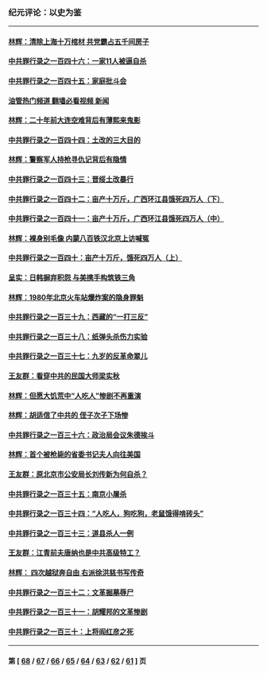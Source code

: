 ### 纪元评论：以史为鉴
---
#### [林辉：清除上海十万棺材 共党霸占五千间房子](../../pages/nsc1028/n14033735.md?07180330) 
#### [中共罪行录之一百四十六：一家11人被逼自杀](../../pages/nsc1028/n14032932.md?07180330) 
#### [中共罪行录之一百四十五：家庭批斗会](../../pages/nsc1028/n14031487.md?07180330) 
#### [油管热门频道 翻墙必看视频 新闻](ok?07180330)
#### [林辉：二十年前大连空难背后有薄熙来鬼影](../../pages/nsc1028/n14031069.md?07180330) 
#### [中共罪行录之一百四十四：土改的三大目的](../../pages/nsc1028/n14030522.md?07180330) 
#### [林辉：警察军人持枪寻仇记背后有隐情](../../pages/nsc1028/n14029745.md?07180330) 
#### [中共罪行录之一百四十三：晋绥土改暴行](../../pages/nsc1028/n14029965.md?07180330) 
#### [中共罪行录之一百四十二：亩产十万斤，广西环江县饿死四万人（下）](../../pages/nsc1028/n14027911.md?07180330) 
#### [中共罪行录之一百四十一：亩产十万斤，广西环江县饿死四万人（中）](../../pages/nsc1028/n14027089.md?07180330) 
#### [林辉：裸身别毛像 内蒙八百铁汉北京上访喊冤](../../pages/nsc1028/n14026693.md?07180330) 
#### [中共罪行录之一百四十：亩产十万斤，饿死四万人（上）](../../pages/nsc1028/n14026657.md?07180330) 
#### [呈实：日韩摒弃积怨 与美携手构筑铁三角](../../pages/nsc1028/n14025196.md?07180330) 
#### [林辉：1980年北京火车站爆炸案的隐身罪魁](../../pages/nsc1028/n14024093.md?07180330) 
#### [中共罪行录之一百三十九：西藏的“一打三反”](../../pages/nsc1028/n14024088.md?07180330) 
#### [中共罪行录之一百三十八：纸弹头杀伤力实验](../../pages/nsc1028/n14022692.md?07180330) 
#### [中共罪行录之一百三十七：九岁的反革命翠儿](../../pages/nsc1028/n14020997.md?07180330) 
#### [王友群：看穿中共的民国大师梁实秋](../../pages/nsc1028/n14020649.md?07180330) 
#### [林辉：但愿大饥荒中“人吃人”惨剧不再重演](../../pages/nsc1028/n14020531.md?07180330) 
#### [林辉：胡适信了中共的 侄子次子下场惨](../../pages/nsc1028/n14019760.md?07180330) 
#### [中共罪行录之一百三十六：政治局会议朱德挨斗](../../pages/nsc1028/n14017983.md?07180330) 
#### [林辉：首个被枪毙的省委书记夫人向往美国](../../pages/nsc1028/n14017481.md?07180330) 
#### [王友群：原北京市公安局长刘传新为何自杀？](../../pages/nsc1028/n14016995.md?07180330) 
#### [中共罪行录之一百三十五：南京小屠杀](../../pages/nsc1028/n14015189.md?07180330) 
#### [中共罪行录之一百三十四：“人吃人，狗吃狗，老鼠饿得啃砖头”](../../pages/nsc1028/n14014478.md?07180330) 
#### [中共罪行录之一百三十三：道县杀人一例](../../pages/nsc1028/n14014033.md?07180330) 
#### [王友群：江青前夫唐纳也是中共高级特工？](../../pages/nsc1028/n14011375.md?07180330) 
#### [林辉： 四次越狱奔自由 右派徐洪慈书写传奇](../../pages/nsc1028/n14010438.md?07180330) 
#### [中共罪行录之一百三十二：文革掘墓辱尸](../../pages/nsc1028/n14009626.md?07180330) 
#### [中共罪行录之一百三十一：胡耀邦的文革惨剧](../../pages/nsc1028/n14007184.md?07180330) 
#### [中共罪行录之一百三十：上将阎红彦之死](../../pages/nsc1028/n14004426.md?07180330) 

---
#### 第 [ [68](./68.md?07180330) / [67](./67.md?07180330) / [66](./66.md?07180330) / [65](./65.md?07180330) / [64](./64.md?07180330) / [63](./63.md?07180330) / [62](./62.md?07180330) / [61](./61.md?07180330) ] 页
